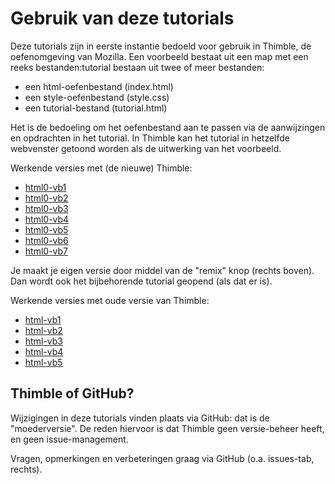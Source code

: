 # Gebruik van deze tutorials

Deze tutorials zijn in eerste instantie bedoeld voor gebruik in Thimble, de oefenomgeving van Mozilla. Een voorbeeld bestaat uit een map met een reeks bestanden:tutorial bestaan uit twee of meer bestanden:

* een html-oefenbestand (index.html)
* een style-oefenbestand (style.css)
* een tutorial-bestand (tutorial.html)

Het is de bedoeling om het oefenbestand aan te passen via de aanwijzingen en opdrachten in het tutorial. In Thimble kan het tutorial in hetzelfde webvenster getoond worden als de uitwerking van het voorbeeld.

Werkende versies met (de nieuwe) Thimble:

* [html0-vb1](https://d157rqmxrxj6ey.cloudfront.net/eelcodijkstra/12882)
* [html0-vb2](https://d157rqmxrxj6ey.cloudfront.net/eelcodijkstra/12884)
* [html0-vb3](https://d157rqmxrxj6ey.cloudfront.net/eelcodijkstra/12885)
* [html0-vb4](https://d157rqmxrxj6ey.cloudfront.net/eelcodijkstra/12886)
* [html0-vb5](https://d157rqmxrxj6ey.cloudfront.net/eelcodijkstra/12887)
* [html0-vb6](https://d157rqmxrxj6ey.cloudfront.net/eelcodijkstra/3190)
* [html0-vb7](https://d157rqmxrxj6ey.cloudfront.net/eelcodijkstra/12889)

Je maakt je eigen versie door middel van de "remix" knop (rechts boven). Dan wordt ook het bijbehorende tutorial geopend (als dat er is).

Werkende versies met oude versie van Thimble:

* [html-vb1](https://eelcodijkstra.makes.org/thimble/LTI4ODk0ODIyNA==/html-vb1)
* [html-vb2](https://eelcodijkstra.makes.org/thimble/MTU0MDAzMDQ2NA==/html-vb2)
* [html-vb3](https://eelcodijkstra.makes.org/thimble/LTI5NTU2NzEwNA==/html-vb3)
* [html-vb4](https://eelcodijkstra.makes.org/thimble/LTE1MTM0MjI4NDg=/html-vb4)
* [html-vb5](https://eelcodijkstra.makes.org/thimble/LTIwMDY3Nzc2MDA=/html-vb5)

## Thimble of GitHub?

Wijzigingen in deze tutorials vinden plaats via GitHub: dat is de "moederversie". De reden hiervoor is dat Thimble geen versie-beheer heeft, en geen issue-management.

Vragen, opmerkingen en verbeteringen graag via GitHub (o.a. issues-tab, rechts).

